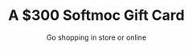---
title: A $300 Softmoc Gift Card
subtitle: Go shopping in store or online
layout: 2017_default
modal-id: 1
thumbnail: softmoc.png
---